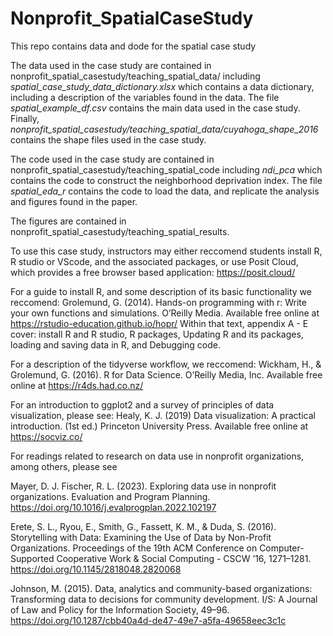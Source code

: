 # Nonprofit_SpatialCaseStudy
This repo contains data and dode for the spatial case study

The data used in the case study are contained in nonprofit_spatial_casestudy/teaching_spatial_data/ including *spatial_case_study_data_dictionary.xlsx* which contains a data dictionary, including a description of the variables found in the data. The file *spatial_example_df.csv* contains the main data used in the case study. Finally, *nonprofit_spatial_casestudy/teaching_spatial_data/cuyahoga_shape_2016* contains the shape files used in the case study.

The code used in the case study are contained in nonprofit_spatial_casestudy/teaching_spatial_code including *ndi_pca* which contains the code to construct the neighborhood deprivation index. The file *spatial_eda_r* contains the code to load the data, and replicate the analysis and figures found in the paper.

The figures are contained in nonprofit_spatial_casestudy/teaching_spatial_results.



To use this case study, instructors may either reccomend students install R, R studio or VScode, and the associated packages, or use Posit Cloud, which provides a free browser based application: https://posit.cloud/

For a guide to install R, and some description of its basic functionality we reccomend: 
Grolemund, G. (2014). Hands-on programming with r: Write your own functions and simulations. O’Reilly Media. Available free online at https://rstudio-education.github.io/hopr/
Within that text, appendix A - E cover: install R and R studio, R packages, Updating R and its packages, loading and saving data in R, and Debugging code. 

For a description of the tidyverse workflow, we reccomend:
Wickham, H., & Grolemund, G. (2016). R for Data Science. O’Reilly Media, Inc. Available free online at https://r4ds.had.co.nz/

For an introduction to ggplot2 and a survey of principles of data visualization, please see:
Healy, K. J. (2019) Data visualization: A practical introduction. (1st ed.) Princeton University Press. Available free online at https://socviz.co/

For readings related to research on data use in nonprofit organizations, among others, please see

Mayer, D. J. Fischer, R. L. (2023). Exploring data use in nonprofit organizations. Evaluation and Program Planning. https://doi.org/10.1016/j.evalprogplan.2022.102197

Erete, S. L., Ryou, E., Smith, G., Fassett, K. M., & Duda, S. (2016). Storytelling with Data: Examining the Use of Data by Non-Profit Organizations. Proceedings of the 19th ACM Conference on Computer-Supported Cooperative Work & Social Computing - CSCW ’16, 1271–1281. https://doi.org/10.1145/2818048.2820068

Johnson, M. (2015). Data, analytics and community-based organizations: Transforming data to decisions for community development. I/S: A Journal of Law and Policy for the Information Society, 49–96. https://doi.org/10.1287/cbb40a4d-de47-49e7-a5fa-49658eec3c1c
